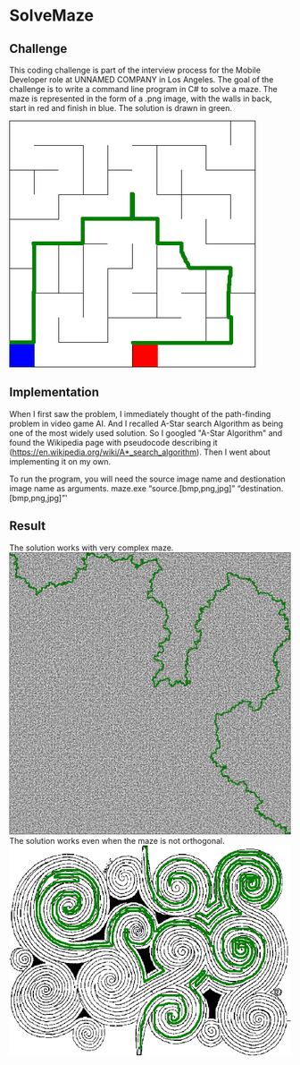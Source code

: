 # SolveMaze

## Challenge
This coding challenge is part of the interview process for the Mobile Developer role at UNNAMED COMPANY in Los Angeles. The goal of the challenge is to write a command line program in C# to solve a maze. The maze is represented in the form of a .png image, with the walls in back, start in red and finish in blue. The solution is drawn in green. 

![](Resources/maze1_solved.png)

## Implementation
When I first saw the problem, I immediately thought of the path-finding problem in video game AI. And I recalled A-Star search Algorithm as being one of the most widely used solution. So I googled "A-Star Algorithm" and found the Wikipedia page with pseudocode describing it (https://en.wikipedia.org/wiki/A*_search_algorithm). Then I went about implementing it on my own.

To run the program, you will need the source image name and destionation image name as arguments.
    maze.exe “source.[bmp,png,jpg]” “destination.[bmp,png,jpg]”'

## Result
The solution works with very complex maze. 
![](Resources/maze2_solved.png)
The solution works even when the maze is not orthogonal.
![](Resources/maze3_solved.png)
